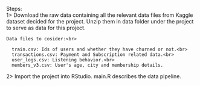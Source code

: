 Steps:<br>
1> Download the raw data containing all the relevant data files from Kaggle dataset decided for the project. Unzip them in data folder under the project to serve as data for this project.

    Data files to cosider:<br>
  
      train.csv: Ids of users and whether they have churned or not.<br>
      transactions.csv: Payment and Subscription related data.<br>
      user_logs.csv: Listening behavior.<br>
      members_v3.csv: User's age, city and membership details.
      
2> Import the project into RStudio. main.R describes the data pipeline.
